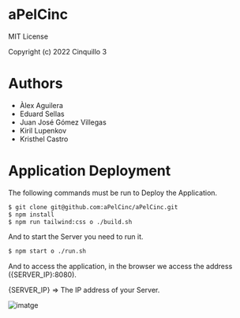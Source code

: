 # aPelCinc

MIT License

Copyright (c) 2022 Cinquillo 3

# Authors

- Àlex Aguilera
- Eduard Sellas
- Juan José Gómez Villegas
- Kiril Lupenkov
- Kristhel Castro

# Application Deployment

The following commands must be run to Deploy the Application.

```sh
$ git clone git@github.com:aPelCinc/aPelCinc.git
$ npm install
$ npm run tailwind:css o ./build.sh
```

And to start the Server you need to run it.

```sh
$ npm start o ./run.sh
```

And to access the application, in the browser we access the address ({SERVER_IP}:8080).

{SERVER_IP} => The IP address of your Server.

![imatge](https://user-images.githubusercontent.com/83291394/169581247-d5065750-38bb-4c62-ac29-842a6dd18435.png)
